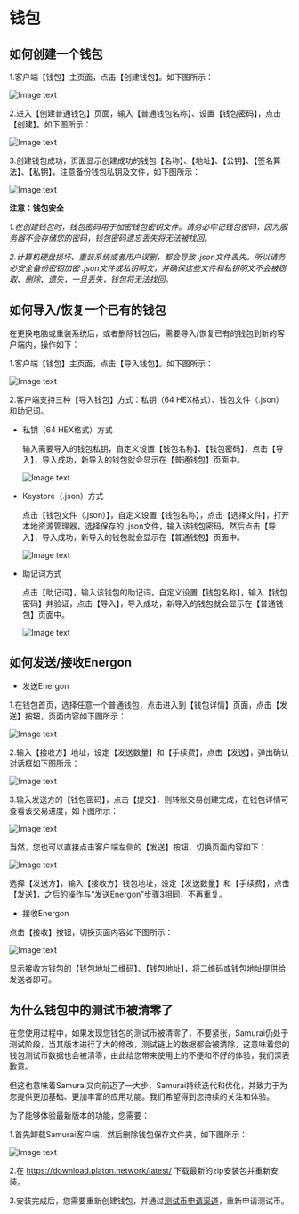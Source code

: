 # 钱包

## 如何创建一个钱包

1.客户端【钱包】主页面，点击【创建钱包】。如下图所示：

![Image text](image/Classic_wallet_creation-cn.png)

2.进入【创建普通钱包】页面，输入【普通钱包名称】、设置【钱包密码】，点击【创建】。如下图所示：

![Image text](image/Wallet_info_input-cn.png)

3.创建钱包成功，页面显示创建成功的钱包【名称】、【地址】、【公钥】、【签名算法】、【私钥】，注意备份钱包私钥及文件，如下图所示：

![Image text](image/Wallet_success-cn.png)

**注意：钱包安全**

*1.在创建钱包时，钱包密码用于加密钱包密钥文件。请务必牢记钱包密码，因为服务器不会存储您的密码，钱包密码遗忘丢失将无法被找回。*

*2.计算机硬盘损坏、重装系统或者用户误删，都会导致 .json文件丢失。所以请务必安全备份密钥加密 .json文件或私钥明文，并确保这些文件和私钥明文不会被窃取、删除、遗失，一旦丢失，钱包将无法找回。*




## 如何导入/恢复一个已有的钱包

在更换电脑或重装系统后，或者删除钱包后，需要导入/恢复已有的钱包到新的客户端内，操作如下：

1.客户端【钱包】主页面，点击【导入钱包】。如下图所示：

![Image text](image/Wallet_importation-cn.png)

2.客户端支持三种【导入钱包】方式：私钥（64 HEX格式）、钱包文件（.json）和助记词。

- 私钥（64 HEX格式）方式

  输入需要导入的钱包私钥，自定义设置【钱包名称】、【钱包密码】，点击【导入】，导入成功，新导入的钱包就会显示在【普通钱包】页面中。

  ![Image text](image/Private_key_HEX-cn.png)

- Keystore（.json）方式

  点击【钱包文件（.json）】，自定义设置【钱包名称】，点击【选择文件】，打开本地资源管理器，选择保存的 .json文件，输入该钱包密码，然后点击【导入】，导入成功，新导入的钱包就会显示在【普通钱包】页面中。

  ![Image text](image/Private_key_keystore-cn.png)

- 助记词方式

  点击【助记词】，输入该钱包的助记词，自定义设置【钱包名称】，输入【钱包密码】并验证，点击【导入】，导入成功，新导入的钱包就会显示在【普通钱包】页面中。

  ![Image text](image/Private_key_Mnemonic_phrase-cn.png)





## 如何发送/接收Energon 

- 发送Energon

1.在钱包首页，选择任意一个普通钱包，点击进入到【钱包详情】页面，点击【发送】按钮，页面内容如下图所示：

![Image text](image/Send_wallet-cn.png)

2.输入【接收方】地址，设定【发送数量】和【手续费】，点击【发送】，弹出确认对话框如下图所示：

![Image text](image/Send_confirm-wallet-cn.png)

3.输入发送方的【钱包密码】，点击【提交】，则转账交易创建完成，在钱包详情可查看该交易进度，如下图所示：

![Image text](image/Wallet_detail_transactions-cn.png)

当然，您也可以直接点击客户端左侧的【发送】按钮，切换页面内容如下：

![Image text](image/Send-cn.png)

选择【发送方】，输入【接收方】钱包地址，设定【发送数量】和【手续费】，点击【发送】，之后的操作与“发送Energon”步骤3相同，不再重复。

- 接收Energon

点击【接收】按钮，切换页面内容如下图所示：

![Image text](image/QR_code-cn.png)

显示接收方钱包的【钱包地址二维码】、【钱包地址】，将二维码或钱包地址提供给发送者即可。

## 为什么钱包中的测试币被清零了

在您使用过程中，如果发现您钱包的测试币被清零了，不要紧张，Samurai仍处于测试阶段，当其版本进行了大的修改，测试链上的数据都会被清除，这意味着您的钱包测试币数据也会被清零，由此给您带来使用上的不便和不好的体验，我们深表歉意。

但这也意味着Samurai又向前迈了一大步，Samurai持续迭代和优化，并致力于为您提供更加基础、更加丰富的应用功能。我们希望得到您持续的关注和体验。

为了能够体验最新版本的功能，您需要：

1.首先卸载Samurai客户端，然后删除钱包保存文件夹，如下图所示： 

![Image text](image/Keystore_address-cn.png)

2.在 https://download.platon.network/latest/ 下载最新的zip安装包并重新安装。

3.安装完成后，您需要重新创建钱包，并通过[测试币申请渠道](https://developer.platon.network/#/?lang=zh)，重新申请测试币。




